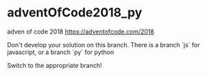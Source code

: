 # adventOfCode2018_py

adven of code 2018 https://adventofcode.com/2018

Don't develop your solution on this branch.
There is a branch ´js´ for javascript, or a branch ´py´ for python

Switch to the appropriate branch!
